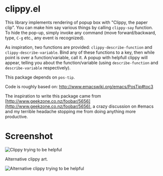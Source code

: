 clippy.el
=========

This library implements rendering of popup box with "Clippy, the paper clip". You can make him say various things by calling `clippy-say` function. To hide the pop-up, simply invoke any command (move forward/backward, type, `C-g` etc., any event is recognized).

As inspiration, two functions are provided: `clippy-describe-function` and `clippy-describe-variable`. Bind any of these functions to a key, then while point is over a function/variable, call it. A popup with helpfull clippy will appear, telling you about the function/variable (using `describe-function` and `describe-variable` respectively).

This package depends on `pos-tip`.

Code is roughly based on: http://www.emacswiki.org/emacs/PosTip#toc3

The inspiration to write this package came from [http://www.geekzone.co.nz/foobar/5656](http://www.geekzone.co.nz/foobar/5656), a crazy discussion on #emacs and my terrible headache stopping me from doing anything more productive.

Screenshot
=========

![Clippy trying to be helpful](https://raw.github.com/Fuco1/clippy.el/master/clippy.png)

Alternative clippy art.

![Alternative clippy trying to be helpful](https://raw.github.com/Fuco1/clippy.el/master/clippy2.png)
